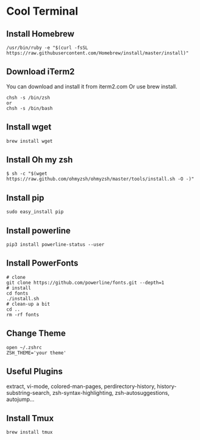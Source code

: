 # Cool Terminal
## Install Homebrew
```
/usr/bin/ruby -e "$(curl -fsSL https://raw.githubusercontent.com/Homebrew/install/master/install)"
```
## Download iTerm2
You can download and install it from iterm2.com Or use brew install.
```
chsh -s /bin/zsh
or
chsh -s /bin/bash
```
## Install wget
```
brew install wget
```
## Install Oh my zsh
```
$ sh -c "$(wget https://raw.github.com/ohmyzsh/ohmyzsh/master/tools/install.sh -O -)"
```
## Install pip
```
sudo easy_install pip
```
## Install powerline
```
pip3 install powerline-status --user
```
## Install PowerFonts
```
# clone
git clone https://github.com/powerline/fonts.git --depth=1
# install
cd fonts
./install.sh
# clean-up a bit
cd ..
rm -rf fonts
```
## Change Theme
```
open ~/.zshrc
ZSH_THEME='your theme'
```
## Useful Plugins
extract, vi-mode, colored-man-pages, perdirectory-history, history-substring-search, zsh-syntax-highlighting, zsh-autosuggestions, autojump...
## Install Tmux
```
brew install tmux
```
